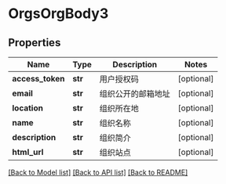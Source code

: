 # OrgsOrgBody3

## Properties
Name | Type | Description | Notes
------------ | ------------- | ------------- | -------------
**access_token** | **str** | 用户授权码 | [optional] 
**email** | **str** | 组织公开的邮箱地址 | [optional] 
**location** | **str** | 组织所在地 | [optional] 
**name** | **str** | 组织名称 | [optional] 
**description** | **str** | 组织简介 | [optional] 
**html_url** | **str** | 组织站点 | [optional] 

[[Back to Model list]](../README.md#documentation-for-models) [[Back to API list]](../README.md#documentation-for-api-endpoints) [[Back to README]](../README.md)

